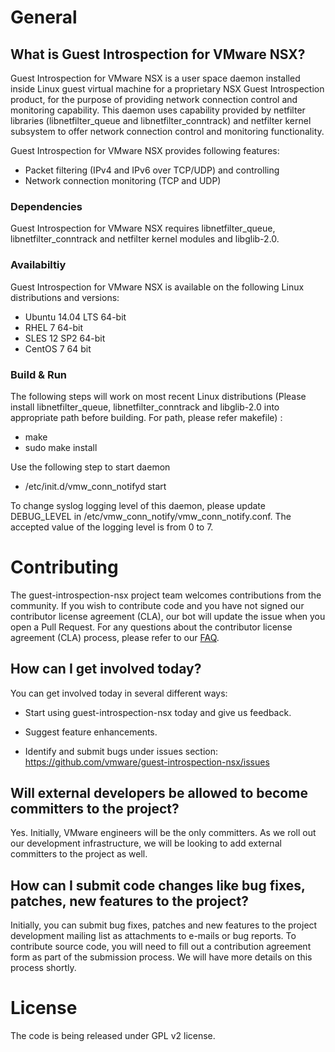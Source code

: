 

# General

## What is Guest Introspection for VMware NSX?
Guest Introspection for VMware NSX is a user space daemon installed inside Linux guest virtual machine for a proprietary NSX Guest Introspection product, for the purpose of providing network connection control and monitoring capability. This daemon uses capability provided by netfilter libraries (libnetfilter_queue and libnetfilter_conntrack) and netfilter kernel subsystem to offer network connection control and monitoring functionality.
 
Guest Introspection for VMware NSX provides following features:
               
  * Packet filtering (IPv4 and IPv6 over TCP/UDP) and controlling
  * Network connection monitoring (TCP and UDP)
 
### Dependencies 
Guest Introspection for VMware NSX requires libnetfilter_queue, libnetfilter_conntrack and netfilter kernel modules and libglib-2.0.


### Availabiltiy
Guest Introspection for VMware NSX is available on the following Linux distributions and versions:
 * Ubuntu 14.04 LTS 64-bit
 * RHEL 7 64-bit 
 * SLES 12 SP2 64-bit
 * CentOS 7 64 bit

### Build & Run

The following steps will work on most recent Linux distributions (Please install libnetfilter_queue, libnetfilter_conntrack and libglib-2.0 into appropriate path before building. For path, please refer makefile) :

* make
* sudo make install

Use the following step to start daemon
* /etc/init.d/vmw_conn_notifyd start

To change  syslog logging level of this daemon, please update DEBUG_LEVEL in /etc/vmw_conn_notify/vmw_conn_notify.conf. The accepted value of the logging level is from 0 to 7.

# Contributing

The guest-introspection-nsx project team welcomes contributions from the community. If you wish to contribute code and you have not
signed our contributor license agreement (CLA), our bot will update the issue when you open a Pull Request. For any
questions about the contributor license agreement (CLA) process, please refer to our [FAQ](https://cla.vmware.com/faq). 

## How can I get involved today?

You can get involved today in several different ways:

* Start using guest-introspection-nsx today and give us feedback.

* Suggest feature enhancements.

* Identify and submit bugs under issues section: https://github.com/vmware/guest-introspection-nsx/issues


## Will external developers be allowed to become committers to the project?

Yes. Initially, VMware engineers will be the only committers. As we roll out our development infrastructure, we will be looking to add external committers to the project as well.

## How can I submit code changes like bug fixes, patches, new features to the project?

Initially, you can submit bug fixes, patches and new features to the project development mailing list as attachments to e-mails or bug reports. To contribute source code, you will need to fill out a contribution agreement form as part of the submission process. We will have more details on this process shortly.


# License
The code is being released under GPL v2 license.
